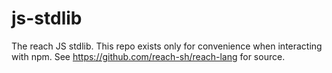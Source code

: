 # js-stdlib
The reach JS stdlib. This repo exists only for convenience when interacting with npm. See https://github.com/reach-sh/reach-lang for source.
